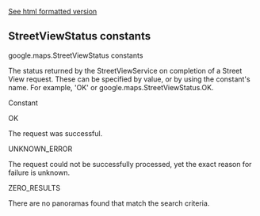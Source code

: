 [See html formatted version](https://huasofoundries.github.io/google-maps-documentation/StreetViewStatus.html)


StreetViewStatus constants
--------------------------

google.maps.StreetViewStatus constants

The status returned by the StreetViewService on completion of a Street View request. These can be specified by value, or by using the constant's name. For example, 'OK' or google.maps.StreetViewStatus.OK.

Constant

OK

The request was successful.

UNKNOWN\_ERROR

The request could not be successfully processed, yet the exact reason for failure is unknown.

ZERO\_RESULTS

There are no panoramas found that match the search criteria.